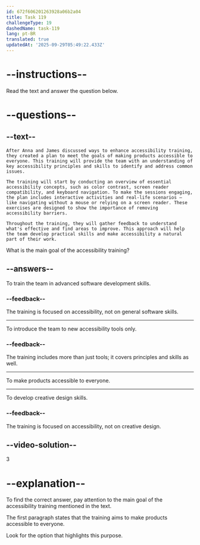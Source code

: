 ```yaml
---
id: 672f606201263928a06b2a04
title: Task 119
challengeType: 19
dashedName: task-119
lang: pt-BR
translated: true
updatedAt: '2025-09-29T05:49:22.433Z'
---
```


<!-- READING -->

# --instructions--

Read the text and answer the question below.

# --questions--

## --text--

`After Anna and James discussed ways to enhance accessibility training, they created a plan to meet the goals of making products accessible to everyone. This training will provide the team with an understanding of key accessibility principles and skills to identify and address common issues.`

`The training will start by conducting an overview of essential accessibility concepts, such as color contrast, screen reader compatibility, and keyboard navigation. To make the sessions engaging, the plan includes interactive activities and real-life scenarios — like navigating without a mouse or relying on a screen reader. These exercises are designed to show the importance of removing accessibility barriers.`

`Throughout the training, they will gather feedback to understand what's effective and find areas to improve. This approach will help the team develop practical skills and make accessibility a natural part of their work.`

What is the main goal of the accessibility training?

## --answers--

To train the team in advanced software development skills.

### --feedback--

The training is focused on accessibility, not on general software skills.

---

To introduce the team to new accessibility tools only.

### --feedback--

The training includes more than just tools; it covers principles and skills as well.

---

To make products accessible to everyone.

---

To develop creative design skills.

### --feedback--

The training is focused on accessibility, not on creative design.

## --video-solution--

3

# --explanation--

To find the correct answer, pay attention to the main goal of the accessibility training mentioned in the text.

The first paragraph states that the training aims to make products accessible to everyone.

Look for the option that highlights this purpose.
